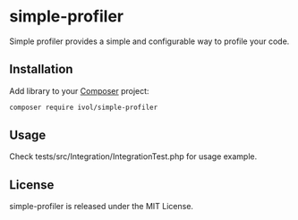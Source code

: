 simple-profiler
============

Simple profiler provides a simple and configurable way to profile your code. 

Installation
------------
Add library to your [Composer](https://getcomposer.org/doc/00-intro.md) project:
```bash
composer require ivol/simple-profiler
```

Usage
-----

Check tests/src/Integration/IntegrationTest.php for usage example.


License
-------

simple-profiler is released under the MIT License.